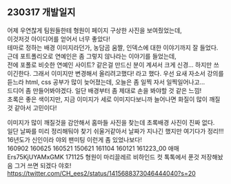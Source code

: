 ## 230317 개발일지

어제 우연찮게 팀원들한테 형원이 페이지 구상한 사진을 보여줬었는데,  
이것저것 아이디어를 얻어서 너무 좋았다!  
테마로 정하는 배경 이미지라던가, 농담곰 움짤, 인덱스에 대한 이야기까지 잘 들었다.  
근데 포트폴리오로 연예인은 좀 그렇지 않나라는 이야기를 들었는데,  
전에 포폴로 비슷한 연예인 사이트? 같은걸 만드신 분이 계셔서 크게 신경... 하지만 쓰이긴한다. 그래서 이미지만 변경해서 올리려고했다! 라고 했다.
우선 요새 자소서 강의를 듣느라 html, css 공부가 많이 늦어졌는데, 오늘은 좀 일찍 자서 일찍일어나고...  
드디어 좀 만들어봐야겠다. 일단 배경부터 좀 제대로 손을 봐야할 것 같은 느낌!  
초록은 좋은 색이지만, 지금 이미지가 세로 이미지다보니까 늘어나면 화질이 많이 깨질것 같아서 고민이다!

이미지가 많이 깨질것을 감안해서 홈마들 사진을 찾는데 초록배경 사진이 진짜 없다.  
일단 날짜를 미리 정리해둬야 찾기 쉬울거같아서 날짜가 지나긴 했지만 여기다가 정리!!!  
16년도가 신인이라 야외 팬미팅 이런게 좀 있었나보다!  
160902
160625
160521
150621
161104
160121
161223_00 애매
Ers75KjUYAMxGMK
171125
형원이 마리끌레르 비하인드 컷 톡톡에서 푼것 저장해놨음 그거 쓰면 되겠다 야호!
https://twitter.com/CH_ees2/status/1415688373046444040?s=20
